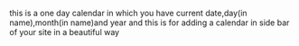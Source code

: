 this is a one day calendar in which you have current date,day(in name),month(in name)and year and this is for adding a calendar in side bar of your site in a beautiful way 
